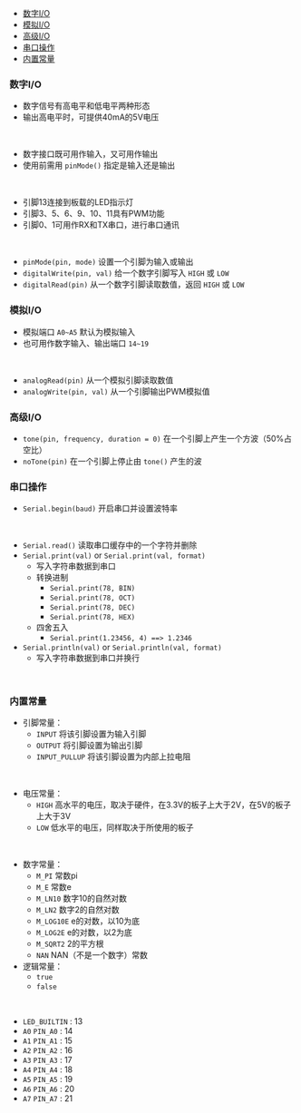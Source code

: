 <!-- TOC -->

- [数字I/O](#数字io)
- [模拟I/O](#模拟io)
- [高级I/O](#高级io)
- [串口操作](#串口操作)
- [内置常量](#内置常量)

<!-- /TOC -->






### 数字I/O
- 数字信号有高电平和低电平两种形态
- 输出高电平时，可提供40mA的5V电压
<br>

- 数字接口既可用作输入，又可用作输出
- 使用前需用 `pinMode()` 指定是输入还是输出
<br>

- 引脚13连接到板载的LED指示灯
- 引脚3、5、6、9、10、11具有PWM功能
- 引脚0、1可用作RX和TX串口，进行串口通讯
<br>

- `pinMode(pin, mode)` 设置一个引脚为输入或输出
- `digitalWrite(pin, val)` 给一个数字引脚写入 `HIGH` 或 `LOW`
- `digitalRead(pin)` 从一个数字引脚读取数值，返回 `HIGH` 或 `LOW`


### 模拟I/O
- 模拟端口 `A0~A5` 默认为模拟输入
- 也可用作数字输入、输出端口 `14~19`
<br>

- `analogRead(pin)` 从一个模拟引脚读取数值
- `analogWrite(pin, val)` 从一个引脚输出PWM模拟值


### 高级I/O
- `tone(pin, frequency, duration = 0)` 在一个引脚上产生一个方波（50%占空比）
- `noTone(pin)` 在一个引脚上停止由 `tone()` 产生的波



### 串口操作
- `Serial.begin(baud)` 开启串口并设置波特率
<br>

- `Serial.read()` 读取串口缓存中的一个字符并删除
- `Serial.print(val)` or `Serial.print(val, format)`
  - 写入字符串数据到串口
  - 转换进制
    - `Serial.print(78, BIN)`
    - `Serial.print(78, OCT)`
    - `Serial.print(78, DEC)`
    - `Serial.print(78, HEX)`
  - 四舍五入
    - `Serial.print(1.23456, 4) ==> 1.2346`
- `Serial.println(val)` or `Serial.println(val, format)`
  - 写入字符串数据到串口并换行
<br>




### 内置常量
- 引脚常量：
  - `INPUT` 将该引脚设置为输入引脚
  - `OUTPUT` 将引脚设置为输出引脚
  - `INPUT_PULLUP` 将该引脚设置为内部上拉电阻
<br>

- 电压常量：
  - `HIGH` 高水平的电压，取决于硬件，在3.3V的板子上大于2V，在5V的板子上大于3V
  - `LOW` 低水平的电压，同样取决于所使用的板子
<br>

- 数字常量：
  - `M_PI` 常数pi
  - `M_E` 常数e
  - `M_LN10` 数字10的自然对数
  - `M_LN2` 数字2的自然对数
  - `M_LOG10E` e的对数，以10为底
  - `M_LOG2E` e的对数，以2为底
  - `M_SQRT2` 2的平方根
  - `NAN` NAN（不是一个数字）常数
- 逻辑常量：
  - `true`
  - `false`
<br>


- `LED_BUILTIN` : 13
- `A0` `PIN_A0` : 14
- `A1` `PIN_A1` : 15
- `A2` `PIN_A2` : 16
- `A3` `PIN_A3` : 17
- `A4` `PIN_A4` : 18
- `A5` `PIN_A5` : 19
- `A6` `PIN_A6` : 20
- `A7` `PIN_A7` : 21


